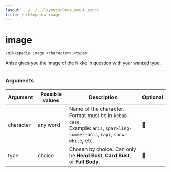 ```yaml
---
layout: ../../../layouts/DocsLayout.astro
title: /nikkepedia image
---
```


# image

`/nikkepedia image <character> <type>`

Anisé gives you the image of the Nikke in question with your wanted type.

---

### Arguments

| Argument | Possible values | Description | Optional |
| --- | --- | --- | --- |
| character | any word | Name of the character. Format must be in `kebab-case`.<br>Example: `anis`, `sparkling-summer-anis`, `rapi`, `snow-white`, etc. | 🔴 |
| type | choice | Chosen by choice. Can only be **Head Bust**, **Card Bust**, or **Full Body**. | 🔴 |